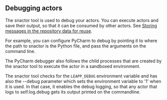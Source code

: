 ## Debugging actors

The snactor tool is used to debug your actors. You can execute actors
and save their output, so that it can be consumed by other actors. 
See [Storing messages in the repository data for reuse](messaging.html#storing-messages-in-the-repository-data-for-reuse).

For example, you can configure PyCharm to debug by pointing it to where the path to snactor is the Python
file, and pass the arguments on the command line.

The PyCharm debugger also follows the child processes that are created by the
snactor tool to execute the actor in a sandboxed environment.

The snactor tool checks for the `LEAPP_DEBUG` environment variable and has also
the --debug parameter which sets the environment variable to '1' when it is
used. In that case, it enables the debug logging, so that any actor that logs
to self.log.debug gets its output printed on the commandline.
